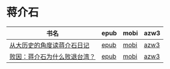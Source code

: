 # 蒋介石

| 书名 | epub | mobi | azw3 |
| --- | --- | --- | --- |
| [从大历史的角度读蒋介石日记](http://ct.dalanmei.com/f/31084289-571786417-7fbf1c) | [epub](http://ct.dalanmei.com/f/31084289-571786417-7fbf1c) | [mobi](http://ct.dalanmei.com/f/31084289-571452336-ac5dde) | [azw3](http://ct.dalanmei.com/f/31084289-571885653-3cf399) |
| [败因：蒋介石为什么败退台湾？](http://ct.dalanmei.com/f/31084289-571788011-c7cf95) | [epub](http://ct.dalanmei.com/f/31084289-571788011-c7cf95) | [mobi](http://ct.dalanmei.com/f/31084289-571455437-66f0b4) | [azw3](http://ct.dalanmei.com/f/31084289-571889185-f17142) |
